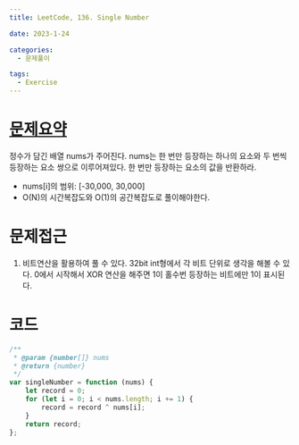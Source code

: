 ```yaml
---
title: LeetCode, 136. Single Number

date: 2023-1-24

categories:
  - 문제풀이

tags:
  - Exercise
---
```


# [문제요약](https://leetcode.com/problems/single-number/description/)

정수가 담긴 배열 nums가 주어진다. nums는 한 번만 등장하는 하나의 요소와 두 번씩 등장하는 요소 쌍으로 이루어져있다. 한 번만 등장하는 요소의 값을 반환하라.

- nums\[i\]의 범위: [-30,000, 30,000]
- O(N)의 시간복잡도와 O(1)의 공간복잡도로 풀이해야한다.

# 문제접근

1. 비트연산을 활용하여 풀 수 있다. 32bit int형에서 각 비트 단위로 생각을 해볼 수 있다. 0에서 시작해서 XOR 연산을 해주면 1이 홀수번 등장하는 비트에만 1이 표시된다.

# 코드

```javascript
/**
 * @param {number[]} nums
 * @return {number}
 */
var singleNumber = function (nums) {
	let record = 0;
	for (let i = 0; i < nums.length; i += 1) {
		record = record ^ nums[i];
	}
	return record;
};
```

